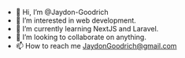 - 👋 Hi, I’m @Jaydon-Goodrich
- 👀 I’m interested in web development.
- 🌱 I’m currently learning NextJS and Laravel.
- 💞️ I’m looking to collaborate on anything.
- 📫 How to reach me JaydonGoodrich@gmail.com

<!---
Jaydon-Goodrich/Jaydon-Goodrich is a ✨ special ✨ repository because its `README.md` (this file) appears on your GitHub profile.
You can click the Preview link to take a look at your changes.
--->
